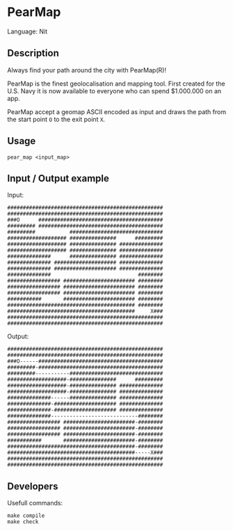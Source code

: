 # PearMap

Language: Nit

## Description

Always find your path around the city with PearMap(R)!

PearMap is the finest geolocalisation and mapping tool.
First created for the U.S. Navy it is now available to everyone who can spend
$1.000.000 on an app.

PearMap accept a geomap ASCII encoded as input and draws the path from the start
point `O` to the exit point `X`.

## Usage

	pear_map <input_map>

## Input / Output example

Input:

	##################################################
	##################################################
	###O      ########################################
	######### ########################################
	#########           ##############################
	################### ###############      #########
	################### ############### ##############
	################### ############### ##############
	##############      ############### ##############
	############## #################### ##############
	############## #################### ##############
	##############                            ########
	################# ####################### ########
	################# ####################### ########
	################# ####################### ########
	###########       ####################### ########
	######################################### ########
	#########################################     X###
	##################################################
	##################################################

Output:

	##################################################
	##################################################
	###O------########################################
	#########-########################################
	#########-----------##############################
	###################-###############      #########
	###################-############### ##############
	###################-############### ##############
	##############------############### ##############
	##############-#################### ##############
	##############-#################### ##############
	##############----------------------------########
	################# #######################-########
	################# #######################-########
	################# #######################-########
	###########       #######################-########
	#########################################-########
	#########################################-----X###
	##################################################
	##################################################

## Developers

Usefull commands:

	make compile
	make check
